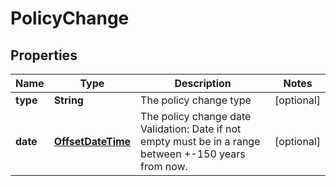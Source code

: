 # PolicyChange

## Properties
Name | Type | Description | Notes
------------ | ------------- | ------------- | -------------
**type** | **String** | The policy change type |  [optional]
**date** | [**OffsetDateTime**](OffsetDateTime.md) | The policy change date Validation: Date if not empty must be in a range between +-150 years from now. |  [optional]

